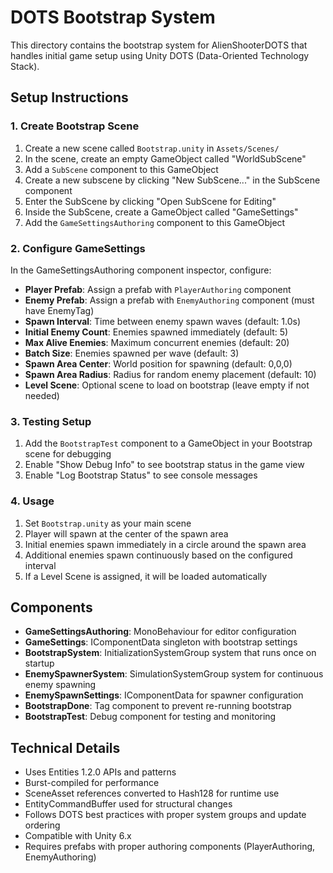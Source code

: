 # DOTS Bootstrap System

This directory contains the bootstrap system for AlienShooterDOTS that handles initial game setup using Unity DOTS (Data-Oriented Technology Stack).

## Setup Instructions

### 1. Create Bootstrap Scene

1. Create a new scene called `Bootstrap.unity` in `Assets/Scenes/`
2. In the scene, create an empty GameObject called "WorldSubScene"
3. Add a `SubScene` component to this GameObject
4. Create a new subscene by clicking "New SubScene..." in the SubScene component
5. Enter the SubScene by clicking "Open SubScene for Editing"
6. Inside the SubScene, create a GameObject called "GameSettings"
7. Add the `GameSettingsAuthoring` component to this GameObject

### 2. Configure GameSettings

In the GameSettingsAuthoring component inspector, configure:

- **Player Prefab**: Assign a prefab with `PlayerAuthoring` component
- **Enemy Prefab**: Assign a prefab with `EnemyAuthoring` component (must have EnemyTag)
- **Spawn Interval**: Time between enemy spawn waves (default: 1.0s)
- **Initial Enemy Count**: Enemies spawned immediately (default: 5)
- **Max Alive Enemies**: Maximum concurrent enemies (default: 20)
- **Batch Size**: Enemies spawned per wave (default: 3)
- **Spawn Area Center**: World position for spawning (default: 0,0,0)
- **Spawn Area Radius**: Radius for random enemy placement (default: 10)
- **Level Scene**: Optional scene to load on bootstrap (leave empty if not needed)

### 3. Testing Setup

1. Add the `BootstrapTest` component to a GameObject in your Bootstrap scene for debugging
2. Enable "Show Debug Info" to see bootstrap status in the game view
3. Enable "Log Bootstrap Status" to see console messages

### 4. Usage

1. Set `Bootstrap.unity` as your main scene
2. Player will spawn at the center of the spawn area
3. Initial enemies spawn immediately in a circle around the spawn area
4. Additional enemies spawn continuously based on the configured interval
5. If a Level Scene is assigned, it will be loaded automatically

## Components

- **GameSettingsAuthoring**: MonoBehaviour for editor configuration
- **GameSettings**: IComponentData singleton with bootstrap settings
- **BootstrapSystem**: InitializationSystemGroup system that runs once on startup
- **EnemySpawnerSystem**: SimulationSystemGroup system for continuous enemy spawning
- **EnemySpawnSettings**: IComponentData for spawner configuration
- **BootstrapDone**: Tag component to prevent re-running bootstrap
- **BootstrapTest**: Debug component for testing and monitoring

## Technical Details

- Uses Entities 1.2.0 APIs and patterns
- Burst-compiled for performance
- SceneAsset references converted to Hash128 for runtime use
- EntityCommandBuffer used for structural changes
- Follows DOTS best practices with proper system groups and update ordering
- Compatible with Unity 6.x
- Requires prefabs with proper authoring components (PlayerAuthoring, EnemyAuthoring)